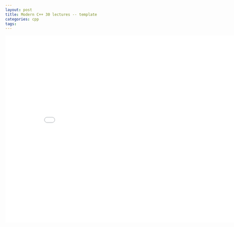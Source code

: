 ```yaml
---
layout: post
title: Modern C++ 30 lectures -- template
categories: cpp
tags:
---
```


<center><embed src="/pdfs/posts/Modern cpp 30 lectures — template.pdf" width="850" height="600"></center>
